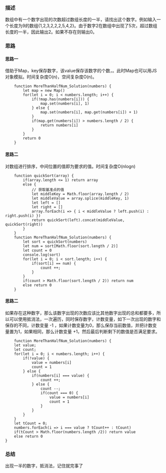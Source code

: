 ### 描述


数组中有一个数字出现的次数超过数组长度的一半，请找出这个数字。例如输入一个长度为9的数组{1,2,3,2,2,2,5,4,2}。由于数字2在数组中出现了5次，超过数组长度的一半，因此输出2。如果不存在则输出0。

### 思路

#### 思路一
借助于Map，key保存数字，该value保存该数字的个数，。此时Map也可以用JS对象模拟。时间复杂度O(n)，空间复杂度O(n)。
```
    function MoreThanHalfNum_Solution(numbers) {
        let map = new Map()
        for(let i = 0; i < numbers.length; i++) {
            if(!map.has(numbers[i])) {
                map.set(numbers[i], 1)
            } else {
                map.set(numbers[i], map.get(numbers[i]) + 1)  
            }
            if(map.get(numbers[i]) > numbers.length / 2) {
                return numbers[i]
            }
        }
        return 0
    }
```
#### 思路二
对数组进行排序，中间位置的值即为要求的值。时间复杂度O(nlogn)

```
    function quickSort(array) {
        if(array.length <= 1) return array
        else {
            // 获取基准点的值
            let middleKey = Math.floor(array.length / 2)
            let middleValue = array.splice(middleKey, 1)
            let left = []
            let right = []
            array.forEach(i => { i < middleValue ? left.push(i) : right.push(i) })
            return quickSort(left).concat(middleValue, quickSort(right))
        }
    }
    function MoreThanHalfNum_Solution(numbers) {
        let sort = quickSort(numbers)
        let num = sort[Math.floor(sort.length / 2)]
        let count = 0
        console.log(sort)
        for(let i = 0; i < sort.length; i++) {
            if(sort[i] == num) {
                count ++;
            }
        }
        if(count > Math.floor(sort.length / 2)) return num
        else return 0
    }

```
#### 思路二
如果存在这种数字，那么该数字出现的次数应该比其他数字出现的总和都要多，所以可以使用抵消法，一次遍历，同时保存数字，计数变量，如下一次出现的数字和保存的不同，计数变量 -1 ，如果计数变量为0，那么保存当前数值，并把计数变量置为1，如果相同，那么计数变量 +1，然后最后判断剩下的数值是否满足要求。
```
    function MoreThanHalfNum_Solution(numbers) {
    let value;
    let count;
    for(let i = 0; i < numbers.length; i++) {
        if(!value) {
            value = numbers[i]
            count = 1
        } else {
            if(numbers[i] === value) {
                count ++;
            } else {
                count --;
                if(count === 0) {
                    value = numbers[i]
                    count = 1
                }
            }
        }
    }
    let tCount = 0;
    numbers.forEach(i => i === value ? tCount++ : tCount)
    if(tCount > Math.floor(numbers.length /2)) return value
    else return 0
}
```
### 总结

出现一半的数字，抵消法，记住就完事了